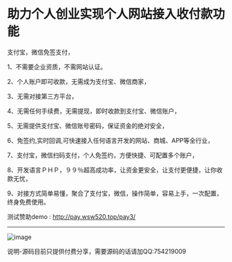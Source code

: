 # 助力个人创业实现个人网站接入收付款功能

支付宝，微信免签支付， 

1、不需要企业资质，不需网站认证。

2、个人账户即可收款，无需成为支付宝、微信商家，

3、无需对接第三方平台，

4、无需任何手续费，无需提现，即时收款到支付宝、微信账户，

5、无需提供支付宝、微信账号密码，保证资金的绝对安全，

6、免签约,实时回调,可快速接入任何语言开发的网站、商城、APP等全行业，

7、支付宝，微信扫码支付，个人免签约，方便快捷、可配置多个账户，

8、开发语言ＰＨＰ，９９％超高成功率，让资金更安全，让支付更便捷，让你收款无忧，

9、对接方式简单易懂，聚合了支付宝，微信，操作简单，容易上手，一次配置，终身免费使用。

测试赞助demo :  http://pay.wsw520.top/pay3/

<hr>

![image](https://github.com/apppay/pay/blob/master/pay1.jpg)




说明-源码目前只提供付费分享，需要源码的话请加QQ:754219009











